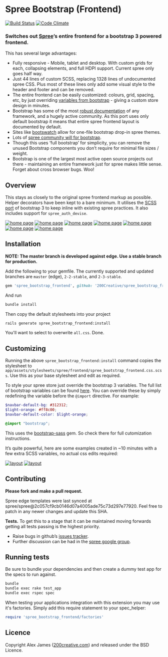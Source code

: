 # Spree Bootstrap (Frontend)

[![Build Status](https://api.travis-ci.org/200Creative/spree_bootstrap_frontend.png?branch=master)](https://travis-ci.org/200Creative/spree_bootstrap_frontend)
[![Code Climate](https://codeclimate.com/github/200Creative/spree_bootstrap_frontend.png)](https://codeclimate.com/github/200Creative/spree_bootstrap_frontend)

### Switches out [Spree](https://github.com/spree/spree)’s entire frontend for a bootstrap 3 powered frontend.

This has several large advantages:

- Fully responsive - Mobile, tablet and desktop. With custom grids for each, collapsing elements, and full HDPI support. Current spree only goes half way.
- Just 44 lines of custom SCSS, replacing 1328 lines of undocumented spree CSS. Plus most of these lines only add some visual style to the header and footer and can be removed.
- The entire frontend can be easily customized: colours, grid, spacing, etc, by just overriding [variables from bootstrap](https://github.com/twbs/bootstrap-sass/blob/master/vendor/assets/stylesheets/bootstrap/_variables.scss) - giving a custom store design in minutes.
- Bootstrap has some of the most [robust documentation](http://getbootstrap.com/css) of any framework, and a hugely active community. As this port uses only default bootstrap it means that entire spree frontend layout is documented by default.
- Sites like [bootswatch](http://bootswatch.com) allow for one-file bootstrap drop-in spree themes.
- Lots of [spree community will for bootstrap](https://groups.google.com/forum/#!searchin/spree-user/bootstrap/spree-user/B17492QdnGA/AF9vEzRzf4cJ).
- Though this uses ‘full bootstrap’ for simplicity, you can remove the unused Bootstrap components you don’t require for minimal file sizes / weight.
- Bootstrap is one of the largest most active open source projects out there - maintaining an entire framework just for spree makes little sense. Forget about cross browser bugs. Woo!

Overview
-------

This stays as closely to the original spree frontend markup as possible. Helper decorators have been kept to a bare minimum. It utilises the [SCSS port](https://github.com/twbs/bootstrap-sass) of bootstrap 3 to keep inline with existing spree practices. It also includes support for `spree_auth_devise`.

[![home page](http://i.imgur.com/QlwZwS8.png)](http://i.imgur.com/2Ycr8w8.png)
[![home page](http://i.imgur.com/6eoQmfi.png)](http://i.imgur.com/XLi5DAs.png)
[![home page](http://i.imgur.com/D154fb4.png)](http://i.imgur.com/UdKueAQ.png)
[![home page](http://i.imgur.com/HutvtWF.png)](http://i.imgur.com/mis2XHY.png)
[![home page](http://i.imgur.com/pKUbyMu.png)](http://i.imgur.com/hF0IjWI.png)
[![home page](http://i.imgur.com/bkYVBfh.png)](http://i.imgur.com/U06g9Jn.png)
[![home page](http://i.imgur.com/uHwYVPA.png)](http://i.imgur.com/Ozh5vQr.png)


Installation
-------

**NOTE: The master branch is developed against edge. Use a stable branch for production.**

Add the following to your gemfile. The currently supported and updated branches are `master` (edge), `2-2-stable`, and `2-3-stable`.

```ruby
gem 'spree_bootstrap_frontend', github: '200Creative/spree_bootstrap_frontend', branch: 'master'
```

And run

```bash
bundle install
```

Then copy the default stylesheets into your project

```bash
rails generate spree_bootstrap_frontend:install
```

You'll want to select to overwrite `all.css`. Done.

Customizing
-------

Running the above `spree_bootstrap_frontend:install` command copies the stylesheet to `app/assets/stylesheets/spree/frontend/spree_bootstrap_frontend.css.scss`. Use this as your base stylesheet and edit as required.

To style your spree store just override the bootstrap 3 variables. The full list of bootstrap variables can be found [here](https://github.com/twbs/bootstrap-sass/blob/master/vendor/assets/stylesheets/bootstrap/_variables.scss). You can override these by simply redefining the variable before the `@import` directive.
For example:

```scss
$navbar-default-bg: #312312;
$light-orange: #ff8c00;
$navbar-default-color: $light-orange;

@import "bootstrap";
```

This uses the [bootstrap-sass](https://github.com/twbs/bootstrap-sass) gem. So check there for full cutomization instructions.

It’s quite powerful, here are some examples created in ~10 minutes with a few extra SCSS variables, no actual css edits required:

[![layout](http://i.imgur.com/kppJiFS.png)](http://i.imgur.com/m3zKV0s.png)
[![layout](http://i.imgur.com/x92TXYh.png)](http://i.imgur.com/eNyNFSg.png)

Contributing
-------

**Please fork and make a pull request.**

Spree edge templates were last synced at spree/spree@2c057cf9cb0146d07a4005ade75c73d297e77920. Feel free to patch in any newer changes and update this SHA.

**Tests.** To get this to a stage that it can be maintained moving forwards getting all tests passing is the highest priority.

- Raise bugs in github’s [issues tracker](https://github.com/200Creative/spree_bootstrap_frontend/issues).
- Further discussion can be had in the [spree google group](https://groups.google.com/forum/#!forum/spree-user).

Running tests
-------

Be sure to bundle your dependencies and then create a dummy test app for the specs to run against.

```bash
bundle
bundle exec rake test_app
bundle exec rspec spec
```

When testing your applications integration with this extension you may use it's factories.
Simply add this require statement to your spec_helper:

```ruby
require 'spree_bootstrap_frontend/factories'
```

Licence
-------

Copyright Alex James ([200creative.com](http://200creative.com)) and released under the BSD Licence.
